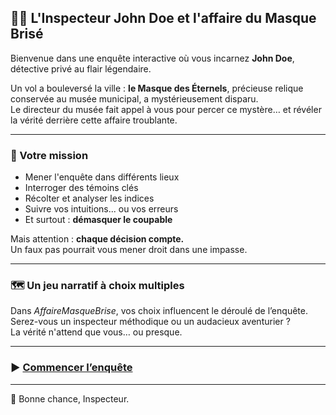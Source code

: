 ## 🕵️‍♂️ L'Inspecteur John Doe et l'affaire du Masque Brisé

Bienvenue dans une enquête interactive où vous incarnez **John Doe**, détective privé au flair légendaire.

Un vol a bouleversé la ville : **le Masque des Éternels**, précieuse relique conservée au musée municipal, a mystérieusement disparu.  
Le directeur du musée fait appel à vous pour percer ce mystère… et révéler la vérité derrière cette affaire troublante.

---

### 🎯 Votre mission

- Mener l'enquête dans différents lieux
- Interroger des témoins clés
- Récolter et analyser les indices
- Suivre vos intuitions... ou vos erreurs
- Et surtout : **démasquer le coupable**

Mais attention : **chaque décision compte.**  
Un faux pas pourrait vous mener droit dans une impasse.

---

### 🗺️ Un jeu narratif à choix multiples

Dans *AffaireMasqueBrise*, vos choix influencent le déroulé de l’enquête.  
Serez-vous un inspecteur méthodique ou un audacieux aventurier ?  
La vérité n'attend que vous… ou presque.

---

### ▶️ [Commencer l’enquête](./doc/scenes/001-intro.md)

---

🧩 Bonne chance, Inspecteur.
